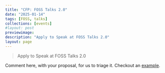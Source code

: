 ```yaml
---
title: "CFP: FOSS Talks 2.0"
date: "2025-01-14"
tags: [FOSS, talks]
collections: [events]
#layout: post
previewimage: 
description: "Apply to Speak at FOSS Talks 2.0"
layout: page
---
```


> Apply to Speak at FOSS Talks 2.0

Comment here, with your proposal, for us to triage it. Checkout an [example](https://github.com/homebrew-ec-foss/tiramisu/discussions/43).

<script src="https://giscus.app/client.js"
        data-repo="homebrew-ec-foss/tiramisu"
        data-repo-id="R_kgDOMNKKDw"
        data-mapping="number"
        data-term="43"
        data-emit-metadata="0"
        data-reactions-enabled="0"
        data-theme="preferred_color_scheme"
        data-input-position="top"
        data-lang="en"
        data-loading="lazy"
        crossorigin="anonymous"
        async>
</script>
